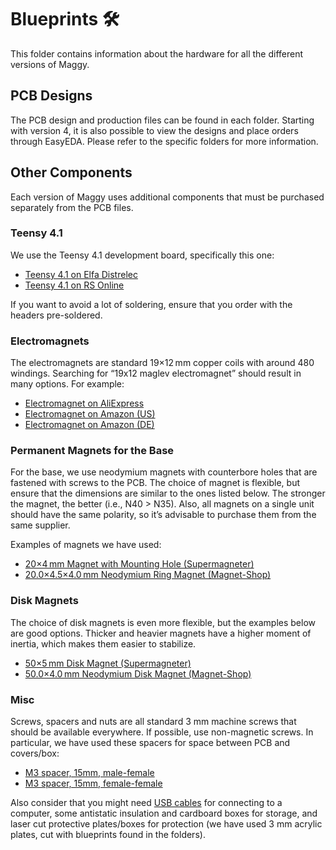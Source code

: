 # Blueprints :hammer_and_wrench:
This folder contains information about the hardware for all the different versions of Maggy.

## PCB Designs
The PCB design and production files can be found in each folder. Starting with version 4, it is also possible to view the designs and place orders through EasyEDA. Please refer to the specific folders for more information.

## Other Components
Each version of Maggy uses additional components that must be purchased separately from the PCB files.

### Teensy 4.1
We use the Teensy 4.1 development board, specifically this one:
- [Teensy 4.1 on Elfa Distrelec](https://www.elfadistrelec.no/no/teensy-utviklingskort-med-headers-sparkfun-electronics-dev-16996/p/30216161?ext_cid=shgooaqnono-Shopping-PerformanceMax-CSS&cq_src=google_ads&cq_cmp=20351270785&cq_con=&cq_term=&cq_med=pla&cq_plac=&cq_net=x&cq_pos=&cq_plt=gp&gclid=CjwKCAjw4P6oBhBsEiwAKYVkq0jYkFst_neMMFQlXfZBW9-KxBMFTjGZog-tAYaTsAmTVziUdTWCHRoCGOcQAvD_BwE&gclsrc=aw.ds)
- [Teensy 4.1 on RS Online](https://no.rs-online.com/web/p/microcontroller-development-tools/2836911?cm_mmc=NO-PLA-DS3A-_-google-_-CSS_NO_EN_Pmax_Test-_--_-2836911&matchtype=&&gad_source=1&gclid=CjwKCAiA74G9BhAEEiwA8kNfpfuTP6LMEUCaeJ0THdqRm6JLBaF8OzCmbcy2USRwfd5TNwAT9TSBZxoCiPkQAvD_BwE&gclsrc=aw.ds)

If you want to avoid a lot of soldering, ensure that you order with the headers pre-soldered.

### Electromagnets
The electromagnets are standard 19×12 mm copper coils with around 480 windings. Searching for “19x12 maglev electromagnet” should result in many options. For example:
- [Electromagnet on AliExpress](https://www.aliexpress.com/item/4000076659177.html?spm=a2g0o.productlist.main.1.455ew7Phw7PhcV&algo_pvid=489107c2-cb2e-4235-b999-33f5bcec5149&algo_exp_id=489107c2-cb2e-4235-b999-33f5bcec5149-0&pdp_npi=4%40dis%21EUR%216.78%216.24%21%21%217.18%216.61%21%402103249617062671537431660e604c%2110000015610528766%21sea%21NO%210%21AB&curPageLogUid=W7mtjk8XbjMA&utparam-url=scene%3Asearch%7Cquery_from%3A)
- [Electromagnet on Amazon (US)](https://www.amazon.com/Magnetic-Levitation-Electromagnetic-Induction-Experiment/dp/B0B92X4MB2?th=1)
- [Electromagnet on Amazon (DE)](https://www.amazon.de/-/en/Magnetic-Floating-Electromagnetic-Induction-Experiment/dp/B0B8Z66W5S)

### Permanent Magnets for the Base
For the base, we use neodymium magnets with counterbore holes that are fastened with screws to the PCB. The choice of magnet is flexible, but ensure that the dimensions are similar to the ones listed below. The stronger the magnet, the better (i.e., N40 > N35). Also, all magnets on a single unit should have the same polarity, so it’s advisable to purchase them from the same supplier.

Examples of magnets we have used:
- [20×4 mm Magnet with Mounting Hole (Supermagneter)](https://supermagneter.no//magnet-med-monteringshull-20x4mm-id794)
- [20.0×4.5×4.0 mm Neodymium Ring Magnet (Magnet-Shop)](https://www.magnet-shop.com/neodymium/ringmagnets/ringmagnet-20.0x4.5x4.0-mm-n42-nickel-counterbore-n-pole)

### Disk Magnets
The choice of disk magnets is even more flexible, but the examples below are good options. Thicker and heavier magnets have a higher moment of inertia, which makes them easier to stabilize.
- [50×5 mm Disk Magnet (Supermagneter)](https://supermagneter.no//diskmagnet-50x5mm-id752)
- [50.0×4.0 mm Neodymium Disk Magnet (Magnet-Shop)](https://www.magnet-shop.com/neodymium/discmagnets/discmagnet-50.0-x-4.0-mm-n40-gold-holds-21-kg)

### Misc
Screws, spacers and nuts are all standard 3 mm machine screws that should be available everywhere. If possible, use non-magnetic screws. In particular, we have used these spacers for space between PCB and covers/box:
- [M3 spacer, 15mm, male-female](https://www.digikey.no/no/products/detail/w%C3%BCrth-elektronik/971150354/9488642)
- [M3 spacer, 15mm, female-female](https://www.digikey.no/no/products/detail/w%C3%BCrth-elektronik/970150354/9488567)

Also consider that you might need [USB cables](https://www.digikey.no/no/products/detail/cvilux-usa/DH-20M50057/13177527) for connecting to a computer, some antistatic insulation and cardboard boxes for storage, and laser cut protective plates/boxes for protection (we have used 3 mm acrylic plates, cut with blueprints found in the folders).

